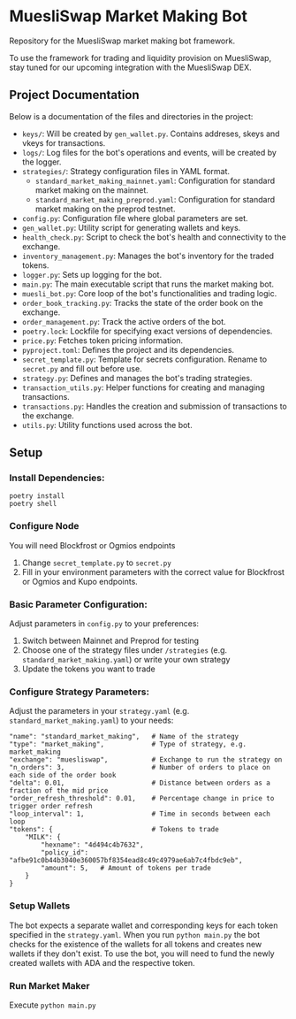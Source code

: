 # MuesliSwap Market Making Bot

Repository for the MuesliSwap market making bot framework.
 
To use the framework for trading and liquidity provision on MuesliSwap, stay tuned for our upcoming integration with the MuesliSwap DEX.

## Project Documentation

Below is a documentation of the files and directories in the project:

- `keys/`: Will be created by ```gen_wallet.py```. Contains addreses, skeys and vkeys for transactions.
- `logs/`: Log files for the bot's operations and events, will be created by the logger.
- `strategies/`: Strategy configuration files in YAML format.
  - `standard_market_making_mainnet.yaml`: Configuration for standard market making on the mainnet.
  - `standard_market_making_preprod.yaml`: Configuration for standard market making on the preprod testnet.
- `config.py`: Configuration file where global parameters are set.
- `gen_wallet.py`: Utility script for generating wallets and keys.
- `health_check.py`: Script to check the bot's health and connectivity to the exchange.
- `inventory_management.py`: Manages the bot's inventory for the traded tokens.
- `logger.py`: Sets up logging for the bot.
- `main.py`: The main executable script that runs the market making bot.
- `muesli_bot.py`: Core loop of the bot's functionalities and trading logic.
- `order_book_tracking.py`: Tracks the state of the order book on the exchange.
- `order_management.py`: Track the active orders of the bot.
- `poetry.lock`: Lockfile for specifying exact versions of dependencies.
- `price.py`: Fetches token pricing information.
- `pyproject.toml`: Defines the project and its dependencies.
- `secret_template.py`: Template for secrets configuration. Rename to `secret.py` and fill out before use.
- `strategy.py`: Defines and manages the bot's trading strategies.
- `transaction_utils.py`: Helper functions for creating and managing transactions.
- `transactions.py`: Handles the creation and submission of transactions to the exchange.
- `utils.py`: Utility functions used across the bot.


## Setup

### Install Dependencies:  

```
poetry install
poetry shell
```

### Configure Node  

You will need Blockfrost or Ogmios endpoints
1. Change ```secret_template.py``` to ```secret.py```
2. Fill in your environment parameters with the correct value for Blockfrost or Ogmios and Kupo endpoints.

### Basic Parameter Configuration:

Adjust parameters in ```config.py``` to your preferences:
1. Switch between Mainnet and Preprod for testing
2. Choose one of the strategy files under ```/strategies``` (e.g. ```standard_market_making.yaml```) or write your own strategy
3. Update the tokens you want to trade

### Configure Strategy Parameters:

Adjust the parameters in your ```strategy.yaml``` (e.g. ```standard_market_making.yaml```) to your needs:

```
"name": "standard_market_making",   # Name of the strategy
"type": "market_making",            # Type of strategy, e.g. market_making
"exchange": "muesliswap",           # Exchange to run the strategy on
"n_orders": 3,                      # Number of orders to place on each side of the order book
"delta": 0.01,                      # Distance between orders as a fraction of the mid price
"order_refresh_threshold": 0.01,    # Percentage change in price to trigger order refresh
"loop_interval": 1,                 # Time in seconds between each loop
"tokens": {                         # Tokens to trade
    "MILK": {                                                               
        "hexname": "4d494c4b7632",
        "policy_id": "afbe91c0b44b3040e360057bf8354ead8c49c4979ae6ab7c4fbdc9eb",
        "amount": 5,   # Amount of tokens per trade
    }
}
```

### Setup Wallets

The bot expects a separate wallet and corresponding keys for each token specified in the ```strategy.yaml```.
When you run ```python main.py``` the bot checks for the existence of the wallets for all tokens and creates new wallets if they don't exist.
To use the bot, you will need to fund the newly created wallets with ADA and the respective token.

### Run Market Maker

Execute ```python main.py```
